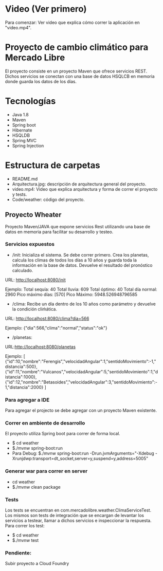 # Video (Ver primero)
Para comenzar: Ver video que explica cómo correr la aplicación en "video.mp4".

# Proyecto de cambio climático para Mercado Libre
El proyecto consiste en un proyecto Maven que ofrece servicios REST. Dichos servicios se conectan con una base de datos HSQLCB en memoria donde guarda los datos de los días. 

# Tecnologías
- Java 1.8
- Maven
- Spring boot
- Hibernate
- HSQLDB
- Spring MVC
- Spring Injection

# Estructura de carpetas
- README.md
- Arquitectura.jpg: descripción de arquitectura general del proyecto. 
- video.mp4: Video que explica arquitectura y forma de correr el proyecto y tests. 
- Code/weather: código del proyecto.

## Proyecto Wheater
Proyecto Maven/JAVA que expone servicios Rest utilizando una base de datos en memoria para facilitar su desarrollo y testeo. 

### Servicios expuestos
- /init: Inicializa el sistema. Se debe correr primero. Crea los planetas, calcula los climas de todos los días a 10 años y guarda toda la información en la base de datos. Devuelve el resultado del pronóstico calculado. 

URL: [http://localhost:8080/init](http://localhost:8080/init)

Ejemplo:
	Total sequía: 40
	Total lluvia: 609
	Total óptimo: 40
	Total día normal: 2960
	Pico máximo días: [570]
	Pico Máximo: 5948.526948796585

- /clima: Recibe un día dentro de los 10 años como parámetro y devuelve la condición cliḿática. 

URL: [http://localhost:8080/clima?dia=566](http://localhost:8080/clima?dia=566)

Ejemplo:
	{"dia":566,"clima":"normal","status":"ok"}

- /planetas: 

URL:[http://localhost:8080/planetas](http://localhost:8080/planetas)

Ejemplo:
	[
		{"id":10,"nombre":"Ferengis","velocidadAngular":1,"sentidoMovimiento":-1,"distancia":500},
		{"id":11,"nombre":"Vulcanos","velocidadAngular":5,"sentidoMovimiento":1,"distancia":1000},
		{"id":12,"nombre":"Betasoides","velocidadAngular":3,"sentidoMovimiento":-1,"distancia":2000}
	]

### Para agregar a IDE
Para agregar el projecto se debe agregar con un proyecto Maven existente.

### Correr en ambiente de desarrollo
El proyecto utiliza Spring boot para correr de forma local.
- $ cd weather
- $./mvnw spring-boot:run
- Para Debug: $./mvnw spring-boot:run -Drun.jvmArguments="-Xdebug -Xrunjdwp:transport=dt_socket,server=y,suspend=y,address=5005"

### Generar war para correr en server
- cd weather
- $./mvnw clean package

### Tests
Los tests se encuentran en com.mercadolibre.weather.ClimaServiceTest. Los mismos son tests de integración que se encargan de levantar los servicios a testear, llamar a dichos servicios e inspeccionar la respuesta. 
Para correr los test:
- $ cd weather
- $./mvnw test

### Pendiente:
Subir proyecto a Cloud Foundry
